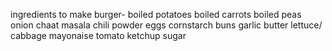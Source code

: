 ingredients to make burger-
boiled potatoes
boiled carrots
boiled peas
onion
chaat masala
chili powder
eggs
cornstarch
buns
garlic
butter
lettuce/ cabbage
mayonaise
tomato ketchup
sugar


